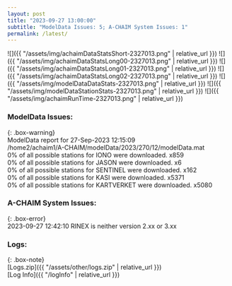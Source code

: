 ```yaml
---
layout: post
title: "2023-09-27 13:00:00"
subtitle: "ModelData Issues: 5; A-CHAIM System Issues: 1"
permalink: /latest/
---
```


![]({{ "/assets/img/achaimDataStatsShort-2327013.png" | relative_url }})
![]({{ "/assets/img/achaimDataStatsLong00-2327013.png" | relative_url }})
![]({{ "/assets/img/achaimDataStatsLong01-2327013.png" | relative_url }})
![]({{ "/assets/img/achaimDataStatsLong02-2327013.png" | relative_url }})
![]({{ "/assets/img/modelDataDataStats-2327013.png" | relative_url }})
![]({{ "/assets/img/modelDataStationStats-2327013.png" | relative_url }})
![]({{ "/assets/img/achaimRunTime-2327013.png" | relative_url }})


### ModelData Issues:  
  
{: .box-warning}  
 ModelData report for 27-Sep-2023 12:15:09   
 /home2/achaim1/A-CHAIM/modelData/2023/270/12/modelData.mat   
 0% of all possible stations for IONO were downloaded. x859   
 0% of all possible stations for JASON were downloaded. x6   
 0% of all possible stations for SENTINEL were downloaded. x162   
 0% of all possible stations for KASI were downloaded. x5371   
 0% of all possible stations for KARTVERKET were downloaded. x5080   
  
### A-CHAIM System Issues:  
  
{: .box-error}  
2023-09-27 12:42:10 RINEX is neither version 2.xx or 3.xx  

### Logs:  
  
{: .box-note}  
[Logs.zip]({{ "/assets/other/logs.zip" | relative_url }})  
[Log Info]({{ "/logInfo" | relative_url }})  
